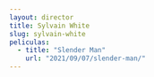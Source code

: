 ```yaml
---
layout: director
title: Sylvain White
slug: sylvain-white
peliculas:
  - title: "Slender Man"
    url: "2021/09/07/slender-man/"
---
```

